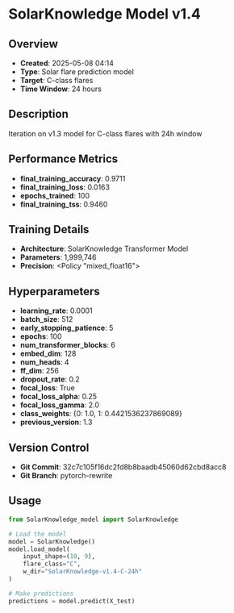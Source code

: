 # SolarKnowledge Model v1.4

## Overview
- **Created**: 2025-05-08 04:14
- **Type**: Solar flare prediction model
- **Target**: C-class flares
- **Time Window**: 24 hours

## Description
Iteration on v1.3 model for C-class flares with 24h window

## Performance Metrics
- **final_training_accuracy**: 0.9711
- **final_training_loss**: 0.0163
- **epochs_trained**: 100
- **final_training_tss**: 0.9460


## Training Details
- **Architecture**: SolarKnowledge Transformer Model
- **Parameters**: 1,999,746
- **Precision**: <Policy "mixed_float16">

## Hyperparameters
- **learning_rate**: 0.0001
- **batch_size**: 512
- **early_stopping_patience**: 5
- **epochs**: 100
- **num_transformer_blocks**: 6
- **embed_dim**: 128
- **num_heads**: 4
- **ff_dim**: 256
- **dropout_rate**: 0.2
- **focal_loss**: True
- **focal_loss_alpha**: 0.25
- **focal_loss_gamma**: 2.0
- **class_weights**: {0: 1.0, 1: 0.4421536237869089}
- **previous_version**: 1.3

## Version Control
- **Git Commit**: 32c7c105f16dc2fd8b8baadb45060d62cbd8acc8
- **Git Branch**: pytorch-rewrite

## Usage
```python
from SolarKnowledge_model import SolarKnowledge

# Load the model
model = SolarKnowledge()
model.load_model(
    input_shape=(10, 9),
    flare_class="C",
    w_dir="SolarKnowledge-v1.4-C-24h"
)

# Make predictions
predictions = model.predict(X_test)
```
